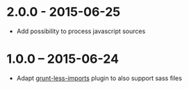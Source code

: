 # 2.0.0 - 2015-06-25

- Add possibility to process javascript sources

# 1.0.0 – 2015-06-24

- Adapt [grunt-less-imports](https://www.npmjs.com/package/grunt-less-imports) plugin to also support sass files
